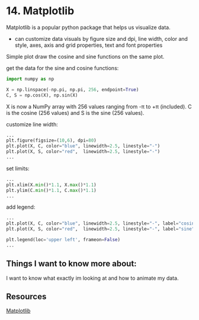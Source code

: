 # 14. Matplotlib

Matplotlib is a popular python package that helps us visualize data.
-  can customize data visuals by figure size and dpi, line width, color and style, axes, axis and grid properties, text and font properties

Simple plot
draw the cosine and sine functions on the same plot. 

get the data for the sine and cosine functions:

```python
import numpy as np

X = np.linspace(-np.pi, np.pi, 256, endpoint=True)
C, S = np.cos(X), np.sin(X)
```
X is now a NumPy array with 256 values ranging from -π to +π (included). C is the cosine (256 values) and S is the sine (256 values).

customize line width: 
```python
...
plt.figure(figsize=(10,6), dpi=80)
plt.plot(X, C, color="blue", linewidth=2.5, linestyle="-")
plt.plot(X, S, color="red",  linewidth=2.5, linestyle="-")
...
```

set limits:
```python
...
plt.xlim(X.min()*1.1, X.max()*1.1)
plt.ylim(C.min()*1.1, C.max()*1.1)
...
```

add legend:
```python
...
plt.plot(X, C, color="blue", linewidth=2.5, linestyle="-", label="cosine")
plt.plot(X, S, color="red",  linewidth=2.5, linestyle="-", label="sine")

plt.legend(loc='upper left', frameon=False)
...
```

## Things I want to know more about:
I want to know what exactly im looking at and how to animate my data. 
## Resources
[Matplotlib](https://github.com/rougier/matplotlib-tutorial)

